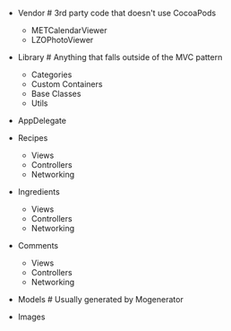 * Vendor # 3rd party code that doesn't use CocoaPods
  * METCalendarViewer
  * LZOPhotoViewer

* Library # Anything that falls outside of the MVC pattern
  * Categories
  * Custom Containers
  * Base Classes
  * Utils
  
* AppDelegate

* Recipes
  * Views
  * Controllers
  * Networking

* Ingredients
  * Views
  * Controllers
  * Networking

* Comments
  * Views
  * Controllers
  * Networking

* Models # Usually generated by Mogenerator

* Images
